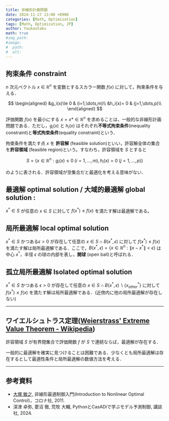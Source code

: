 ```yaml
---
title: 非線形計画問題
date: 2024-11-27 13:00 +0900
categories: [Math, Optimization]
tags: [Math, Optimization, JP]
author: Youkoutaku
math: true
#img_path:
#image:
#  path:
#  alt:
---
```


## 拘束条件 constraint
$n$ 次元ベクトル $x\in\mathbb{R}^{n}$ を変数とするスカラー関数 $f(x)$ に対して，拘束条件を与える．

$$
\begin{aligned}
&g_i(x)\le 0 & (i=1,\dots,m)\\
&h_i(x)= 0 & (j=1,\dots,p)\\
\end{aligned}
$$

評価関数 $f(x)$ を最小にする $x=x\ast\in\mathbb{R}^n$ を求めることは，一般的な非線形計画問題である．ただし，$g_i(x)$ と $h_i(x)$ はそれぞれ**不等式拘束条件**(inequality constraint)と**等式拘束条件**(equality constraint)という．

拘束条件を満たす点 $x$ を **許容解** (feasible solution)といい，許容解全体の集合を**許容領域** (feasible region)という。すなわち，許容領域を $S$ とすると

$$
S=\{x\in\mathbb{R}^n:g_i(x)\le0\;(i=1,\dots,m), h_i(x)= 0\;(j=1,\dots,p)\}
$$

のように表される．許容領域が空集合だと最適化を考える意味がない．

## 最適解 optimal solution / 大域的最適解 global solution :

$x^\ast\in S$ が任意の $x\in S$ に対して $f(x^\ast)\le f(x)$ を満たす解は最適解である。

## 局所最適解 local optimal solution

$x^\ast\in S$ かつある$\epsilon>0$ が存在して任意の $x\in S\cap B(x^\ast,\epsilon)$ に対して $f(x^\ast)\le f(x)$ を満たす解は局所最適解である．ここで，$B(x^\ast,\epsilon)=\{x\in\mathbb{R}^n:\|x-x^\ast\|<\epsilon\}$ は中心 $x^\ast$，半径 $\epsilon$ の球の内部を表し，**開球** (open ball)と呼ばれる．

## 孤立局所最適解 Isolated optimal solution

$x^\ast\in S$ かつある $\epsilon>0$ が存在して任意の $x\in S\cap B(x^\ast,\epsilon)\backslash \{x^\ast_{other}\}$ に対して $f(x^\ast)\le f(x)$ を満たす解は局所最適解である．(近傍内に他の局所最適解が存在しない)

---

## ワイエルシュトラス定理([Weierstrass' Extreme Value Theorem - Wikipedia](https://en.wikipedia.org/wiki/Extreme_value_theorem))

許容領域 $S$ が有界閉集合で評価関数 $f$ が $S$ で連続ならば，最適解が存在する．

一般的に最適解を確実に見つけることは困難である．少なくとも局所最適解は存在するとして最適性条件と局所最適解の数値方法を考える．

---

## 参考資料
- [大塚 敏之](https://www.ids.sys.i.kyoto-u.ac.jp/index.html), 非線形最適制御入門(Introduction to Nonlinear Optimal Control)，コロナ社, 2011.
-  深津 卓弥, 菱沼 徹, 荒牧 大輔, PythonとCasADiで学ぶモデル予測制御, 講談社, 2024.